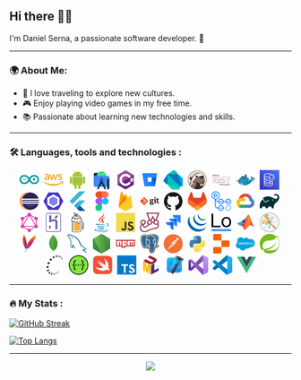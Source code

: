 ## Hi there 👋🏻

I'm Daniel Serna, a passionate software developer. 🚀  

---

### 🌍 About Me:
- 🧳 I love traveling to explore new cultures.  
- 🎮 Enjoy playing video games in my free time.  
- 📚 Passionate about learning new technologies and skills.

---

### :hammer_and_wrench: Languages, tools and technologies :

<div align="center">
  <img src="https://github.com/devicons/devicon/blob/master/icons/arduino/arduino-original.svg" title="Arduino" **alt="Arduino" width="35" height="35"/>&nbsp;
  <img src="https://github.com/devicons/devicon/blob/master/icons/amazonwebservices/amazonwebservices-plain-wordmark.svg" title="AWS" alt="AWS" width="35" height="35"/>&nbsp;
  <img src="https://github.com/devicons/devicon/blob/master/icons/android/android-original.svg" title="Android" **alt="Android" width="35" height="35"/>&nbsp;
  <img src="https://github.com/devicons/devicon/blob/master/icons/androidstudio/androidstudio-original.svg" title="AndroidStudio" **alt="AndroidStudio" width="35" height="35"/>&nbsp;
  <img src="https://github.com/devicons/devicon/blob/master/icons/csharp/csharp-original.svg" title="Csharp" **alt="Csharp" width="35" height="35"/>&nbsp;
  <img src="https://github.com/devicons/devicon/blob/master/icons/bitbucket/bitbucket-original.svg" title="Bitbucket" **alt="Bitbucket" width="35" height="35"/>&nbsp;
  <img src="https://github.com/devicons/devicon/blob/master/icons/dart/dart-original.svg" title="Dart" **alt="Dart" width="35" height="35"/>&nbsp;
  <img src="https://github.com/devicons/devicon/blob/master/icons/dbeaver/dbeaver-original.svg" title="DBeaver" **alt="DBeaver" width="35" height="35"/>&nbsp;
  <img src="https://github.com/devicons/devicon/blob/master/icons/djangorest/djangorest-original.svg" title="DjangoREST" **alt="DjangoREST" width="35" height="35"/>&nbsp;
  <img src="https://github.com/devicons/devicon/blob/master/icons/docker/docker-original.svg" title="Docker" **alt="Docker" width="35" height="35"/>&nbsp;
  <img src="https://github.com/devicons/devicon/blob/master/icons/dynamodb/dynamodb-original.svg" title="DynamoDB" **alt="DynamoDB" width="35" height="35"/>&nbsp;
  <img src="https://github.com/devicons/devicon/blob/master/icons/eclipse/eclipse-original.svg" title="Eclipse" **alt="Eclipse" width="35" height="35"/>&nbsp;
  <img src="https://github.com/devicons/devicon/blob/master/icons/eslint/eslint-original.svg" title="Eslint" **alt="Eslint" width="35" height="35"/>&nbsp;
  <img src="https://github.com/devicons/devicon/blob/master/icons/flutter/flutter-original.svg" title="Flutter" alt="Flutter" width="35" height="35"/>&nbsp;
  <img src="https://github.com/devicons/devicon/blob/master/icons/figma/figma-original.svg" title="Figma" **alt="Figma" width="35" height="35"/>&nbsp;
  <img src="https://github.com/devicons/devicon/blob/master/icons/firebase/firebase-original.svg" title="Firebase" **alt="Firebase" width="35" height="35"/>&nbsp;
  <img src="https://github.com/devicons/devicon/blob/master/icons/git/git-original-wordmark.svg" title="Git" **alt="Git" width="35" height="35"/>&nbsp;
  <img src="https://github.com/devicons/devicon/blob/master/icons/github/github-original.svg" title="Github" **alt="Github" width="35" height="35"/>&nbsp;
  <img src="https://github.com/devicons/devicon/blob/master/icons/gitlab/gitlab-original.svg" title="Gitlab" **alt="Gitlab" width="35" height="35"/>&nbsp;
  <img src="https://github.com/devicons/devicon/blob/master/icons/githubactions/githubactions-original.svg" title="GithubActions" **alt="GithubActions" width="35" height="35"/>&nbsp;
  <img src="https://github.com/devicons/devicon/blob/master/icons/googlecloud/googlecloud-original.svg" title="GoogleCLoud" **alt="GoogleCLoud" width="35" height="35"/>&nbsp;
  <img src="https://github.com/devicons/devicon/blob/master/icons/gradle/gradle-original.svg" title="Gradle" **alt="Gradle" width="35" height="35"/>&nbsp;
  <img src="https://github.com/devicons/devicon/blob/master/icons/graphql/graphql-plain.svg" title="Graphql" **alt="Graphql" width="35" height="35"/>&nbsp;
  <img src="https://github.com/devicons/devicon/blob/master/icons/heroku/heroku-original.svg" title="Heroku" **alt="Heroku" width="35" height="35"/>&nbsp;
  <img src="https://github.com/devicons/devicon/blob/master/icons/homebrew/homebrew-original.svg" title="Homebrew" **alt="Homebrew" width="35" height="35"/>&nbsp;
  <img src="https://github.com/devicons/devicon/blob/master/icons/java/java-original.svg" title="Java" **alt="Java" width="35" height="35"/>&nbsp;
  <img src="https://github.com/devicons/devicon/blob/master/icons/javascript/javascript-original.svg" title="Javascript" **alt="Javascript" width="35" height="35"/>&nbsp;
  <img src="https://github.com/devicons/devicon/blob/master/icons/jest/jest-plain.svg" title="Jest" **alt="Jest" width="35" height="35"/>&nbsp;
  <img src="https://github.com/devicons/devicon/blob/master/icons/jira/jira-original.svg" title="Jira" **alt="Jira" width="35" height="35"/>&nbsp;
  <img src="https://github.com/devicons/devicon/blob/master/icons/jquery/jquery-original.svg" title="JQuery" **alt="JQuery" width="35" height="35"/>&nbsp;
  <img src="https://github.com/devicons/devicon/blob/master/icons/lodash/lodash-original.svg" title="Lodash" **alt="Lodash" width="35" height="35"/>&nbsp;
  <img src="https://github.com/devicons/devicon/blob/master/icons/matlab/matlab-original.svg" title="Matlab" **alt="Matlab" width="35" height="35"/>&nbsp;
  <img src="https://github.com/devicons/devicon/blob/master/icons/matplotlib/matplotlib-original.svg" title="Matplotlib" **alt="Matplotlib" width="35" height="35"/>&nbsp;
  <img src="https://github.com/devicons/devicon/blob/master/icons/maven/maven-original.svg" title="Maven" **alt="Maven" width="35" height="35"/>&nbsp;
  <img src="https://github.com/devicons/devicon/blob/master/icons/mongodb/mongodb-original.svg" title="MongoDB" **alt="MongoDB" width="35" height="35"/>&nbsp;
  <img src="https://github.com/devicons/devicon/blob/master/icons/mysql/mysql-original.svg" title="Mysql" **alt="Mysql" width="35" height="35"/>&nbsp;
  <img src="https://github.com/devicons/devicon/blob/master/icons/nodejs/nodejs-original.svg" title="Nodejs" **alt="Nodejs" width="35" height="35"/>&nbsp;
  <img src="https://github.com/devicons/devicon/blob/master/icons/npm/npm-original-wordmark.svg" title="NPM" **alt="NPM" width="35" height="35"/>&nbsp;
  <img src="https://github.com/devicons/devicon/blob/master/icons/postgresql/postgresql-original.svg" title="PostgreSQL" **alt="PostgreSQL" width="35" height="35"/>&nbsp;
  <img src="https://github.com/devicons/devicon/blob/master/icons/postman/postman-original.svg" title="Postman" **alt="Postman" width="35" height="35"/>&nbsp;
  <img src="https://github.com/devicons/devicon/blob/master/icons/python/python-original.svg" title="Python" **alt="Python" width="35" height="35"/>&nbsp;
  <img src="https://github.com/devicons/devicon/blob/master/icons/replit/replit-original.svg" title="Replit" **alt="Replit" width="35" height="35"/>&nbsp;
  <img src="https://github.com/devicons/devicon/blob/master/icons/salesforce/salesforce-original.svg" title="Salesforce" **alt="Salesforce" width="35" height="35"/>&nbsp;
  <img src="https://github.com/devicons/devicon/blob/master/icons/spring/spring-original.svg" title="Spring" **alt="Spring" width="35" height="35"/>&nbsp;
  <img src="https://github.com/devicons/devicon/blob/master/icons/ssh/ssh-original.svg" title="SSH" **alt="SSH" width="35" height="35"/>&nbsp;
  <img src="https://github.com/devicons/devicon/blob/master/icons/swagger/swagger-original.svg" title="Swagger" **alt="Swagger" width="35" height="35"/>&nbsp;
  <img src="https://github.com/devicons/devicon/blob/master/icons/swift/swift-original.svg" title="Swift" **alt="Swift" width="35" height="35"/>&nbsp;
  <img src="https://github.com/devicons/devicon/blob/master/icons/typescript/typescript-original.svg" title="Typescript" **alt="Typescript" width="35" height="35"/>&nbsp;
  <img src="https://github.com/devicons/devicon/blob/master/icons/unifiedmodelinglanguage/unifiedmodelinglanguage-original.svg" title="UML" **alt="UML" width="35" height="35"/>&nbsp;
  <img src="https://github.com/devicons/devicon/blob/master/icons/xcode/xcode-original.svg" title="Xcode" **alt="Xcode" width="35" height="35"/>&nbsp;
  <img src="https://github.com/devicons/devicon/blob/master/icons/visualstudio/visualstudio-original.svg" title="Visualstudio" **alt="Visualstudio" width="35" height="35"/>&nbsp;
  <img src="https://github.com/devicons/devicon/blob/master/icons/vscode/vscode-original.svg" title="VSCode" **alt="VSCode" width="35" height="35"/>&nbsp;
  <img src="https://github.com/devicons/devicon/blob/master/icons/vuejs/vuejs-original.svg" title="VUE" **alt="VUE" width="35" height="35"/>
</div>

---

### :fire: My Stats :

[![GitHub Streak](http://github-readme-streak-stats.herokuapp.com?user=danielmserna&theme=default&background=FFFFFF)](https://git.io/streak-stats)

[![Top Langs](https://github-readme-stats.vercel.app/api/top-langs/?username=danielmserna&layout=compact&theme=light)](https://github.com/anuraghazra/github-readme-stats)

---

<div id="header" align="center">
  <img src="https://i.giphy.com/media/v1.Y2lkPTc5MGI3NjExb2FlazR2MTdnN2x1ZXhyYnN4NGtuenlzMmplZm0xbDJ6NnU3dDBiYiZlcD12MV9pbnRlcm5hbF9naWZfYnlfaWQmY3Q9Zw/yYSSBtDgbbRzq/giphy.gif" width="300"/>
</div>
